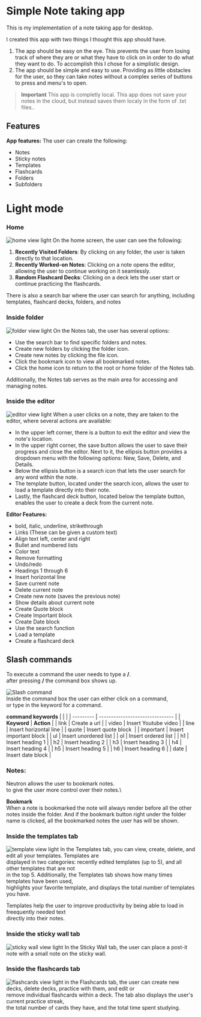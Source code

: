 # Simple Note taking app
This is my implementation of a note taking app for desktop.

I created this app with two things I thought this app should have. 
1. The app should be easy on the eye. This prevents the user from losing track of where they are or what they have to click on in order to do what they want to do. To accomplish this I chose for a simplistic design.
2. The app should be simple and easy to use. Providing as little obstacles for the user, so they can take notes without a complex series of buttons to press and menu's to open.

> **Important** This app is completly local. This app does not save your notes in the cloud, but instead saves them localy in the form of .txt files..

## Features
**App features:**
The user can create the following:
- Notes
- Sticky notes
- Templates
- Flashcards
- Folders
- Subfolders

# Light mode
### Home
![home view light](https://github.com/VeronGoggans/Note-taking-app/blob/main/docs/img/home-view-light.png?raw=true)
On the home screen, the user can see the following:
1. **Recently Visited Folders**: By clicking on any folder, the user is taken directly to that location.
2. **Recently Worked-on Notes**: Clicking on a note opens the editor, allowing the user to continue working on it seamlessly.
3. **Random Flashcard Decks**: Clicking on a deck lets the user start or continue practicing the flashcards.

There is also a search bar where the user can search for anything, including templates\,
flashcard decks, folders, and notes
### Inside folder
![folder view light](https://github.com/VeronGoggans/Note-taking-app/blob/main/docs/img/folder-view-light.png?raw=true)
On the Notes tab, the user has several options:
- Use the search bar to find specific folders and notes.
- Create new folders by clicking the folder icon.
- Create new notes by clicking the file icon.
- Click the bookmark icon to view all bookmarked notes.
- Click the home icon to return to the root or home folder of the Notes tab.

Additionally, the Notes tab serves as the main area for accessing and managing notes.
### Inside the editor
![editor view light](https://github.com/VeronGoggans/Note-taking-app/blob/main/docs/img/editor-view-light.png?raw=true)
When a user clicks on a note, they are taken to the editor, where several actions are available:
- In the upper left corner, there is a button to exit the editor and view the note's location.
- In the upper right corner, the save button allows the user to save their progress and close the editor. Next to it, the ellipsis button provides a dropdown menu with the following options: New, Save, Delete, and Details.
- Below the ellipsis button is a search icon that lets the user search for any word within the note.
- The template button, located under the search icon, allows the user to load a template directly into their note.
- Lastly, the flashcard deck button, located below the template button, enables the user to create a deck from the current note.

**Editor Features:**
- bold, italic, underline, strikethrough
- Links (These can be given a custom text)
- Align text left, center and right
- Bullet and numbered lists
- Color text
- Remove formatting
- Undo/redo
- Headings 1 through 6 
- Insert horizontal line
- Save current note
- Delete current note
- Create new note (saves the previous note)
- Show details about current note
- Create Quote block
- Create Important block
- Create Date block
- Use the search function
- Load a template
- Create a flashcard deck

## Slash commands 
To execute a command the user needs to type a **/**.\
after pressing **/** the command box shows up.


![Slash command](https://github.com/VeronGoggans/Keeps/blob/main/docs/img/slash-commands.png?raw=true)\
Inside the command box the user can either click on a command,\
or type in the keyword for a command. 

**command keywords**
|           |                                 |
| --------- | ------------------------------- |
| **Keyword**   | **Action**                          |
| link      | Create a url                    |
| video     | Insert Youtube video            |
| line      | Insert horizontal line          |
| quote     | Insert quote block              |
| important | Insert important block          |
| ul        | Insert unordered list           |
| ol        | Insert ordered list             |
| h1        | Insert heading 1                |
| h2        | Insert heading 2                |
| h3        | Insert heading 3                |
| h4        | Insert heading 4                |
| h5        | Insert heading 5                |
| h6        | Insert heading 6                |
| date      | Insert date block               |

### Notes:
Neutron allows the user to bookmark notes.\
to give the user more control over their notes.\


**Bookmark**\
When a note is bookmarked the note will always render before all the other notes inside the folder. 
And if the bookmark button right under the folder name is clicked, all the bookmarked notes the user has will be shown. 

### Inside the templates tab
![template view light](https://github.com/VeronGoggans/Note-taking-app/blob/main/docs/img/template-view-light.png?raw=true)
In the Templates tab, you can view, create, delete, and edit all your templates. Templates are\
displayed in two categories: recently edited templates (up to 5), and all other templates that are not\
in the top 5. Additionally, the Templates tab shows how many times templates have been used,\
highlights your favorite template, and displays the total number of templates you have.  

Templates help the user to improve productivity by being able to load in freequently needed text\
directly into their notes.

### Inside the sticky wall tab
![sticky wall view light](https://github.com/VeronGoggans/Note-taking-app/blob/main/docs/img/sticky-wall-view-light.png?raw=true)
In the Sticky Wall tab, the user can place a post-it note with a small note on the sticky wall.

### Inside the flashcards tab
![flashcards view light](https://github.com/VeronGoggans/Note-taking-app/blob/spa/docs/img/flashcard-view-light.png?raw=true)
in the Flashcards tab, the user can create new decks, delete decks, practice with them, and edit or\
remove individual flashcards within a deck. The tab also displays the user's current practice streak,\
the total number of cards they have, and the total time spent studying.
